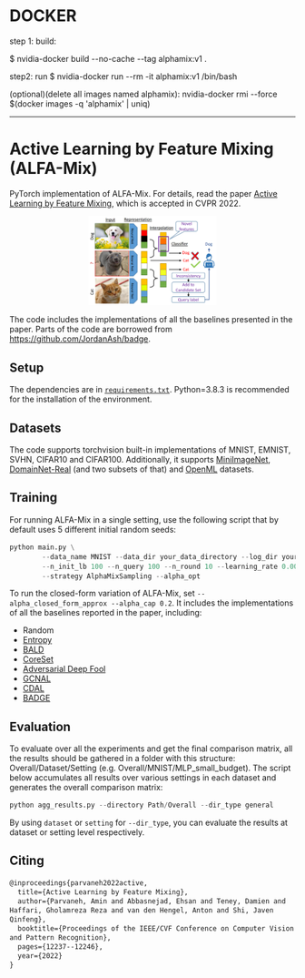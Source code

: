 # DOCKER
step 1: build:

$ nvidia-docker build --no-cache --tag alphamix:v1 .

step2: run
$ nvidia-docker run --rm -it alphamix:v1 /bin/bash

(optional)(delete all images named alphamix):
nvidia-docker rmi --force $(docker images -q 'alphamix' | uniq)

--------------------------------------------------------------------------------------------------------------------------------------



# Active Learning by Feature Mixing (ALFA-Mix)
PyTorch implementation of ALFA-Mix. For details, read the paper [Active Learning by Feature Mixing](https://arxiv.org/abs/2203.07034), which is accepted in CVPR 2022.

<div align="center">
  <img width="45%" alt="ALFA-Mix" src="Img1.png">
</div>

The code includes the implementations of all the baselines presented in the paper. Parts of the code are borrowed from https://github.com/JordanAsh/badge.

## Setup
The dependencies are in [`requirements.txt`](requirements.txt). Python=3.8.3 is recommended for the installation of the environment.


## Datasets
The code supports torchvision built-in implementations of MNIST, EMNIST, SVHN, CIFAR10 and CIFAR100.
Additionally, it supports [MiniImageNet](https://www.kaggle.com/datasets/whitemoon/miniimagenet?select=mini-imagenet-cache-val.pkl), [DomainNet-Real](http://ai.bu.edu/M3SDA/) (and two subsets of that) and [OpenML](https://www.openml.org/) datasets.

## Training
For running ALFA-Mix in a single setting, use the following script that by default uses 5 different initial random seeds: 
```python
python main.py \
        --data_name MNIST --data_dir your_data_directory --log_dir your_log_directory \
        --n_init_lb 100 --n_query 100 --n_round 10 --learning_rate 0.001 --n_epoch 1000 --model mlp \
        --strategy AlphaMixSampling --alpha_opt
```
To run the closed-form variation of ALFA-Mix, set `--alpha_closed_form_approx --alpha_cap 0.2`.
It includes the implementations of all the baselines reported in the paper, including:
* Random
* [Entropy](https://ieeexplore.ieee.org/document/6889457)
* [BALD](https://arxiv.org/abs/1703.02910)
* [CoreSet](https://openreview.net/forum?id=H1aIuk-RW)
* [Adversarial Deep Fool](https://arxiv.org/abs/1802.09841)
* [GCNAL](https://arxiv.org/abs/2006.10219)
* [CDAL](https://arxiv.org/abs/2008.05723)
* [BADGE](https://arxiv.org/abs/1906.03671)

## Evaluation
To evaluate over all the experiments and get the final comparison matrix, all the results should be gathered in a folder with this structure: Overall/Dataset/Setting (e.g. Overall/MNIST/MLP_small_budget).
The script below accumulates all results over various settings in each dataset and generates the overall comparison matrix:
```python
python agg_results.py --directory Path/Overall --dir_type general 
```
By using `dataset` or `setting` for `--dir_type`, you can evaluate the results at dataset or setting level respectively.

## Citing
```
@inproceedings{parvaneh2022active,
  title={Active Learning by Feature Mixing},
  author={Parvaneh, Amin and Abbasnejad, Ehsan and Teney, Damien and Haffari, Gholamreza Reza and van den Hengel, Anton and Shi, Javen Qinfeng},
  booktitle={Proceedings of the IEEE/CVF Conference on Computer Vision and Pattern Recognition},
  pages={12237--12246},
  year={2022}
}
```